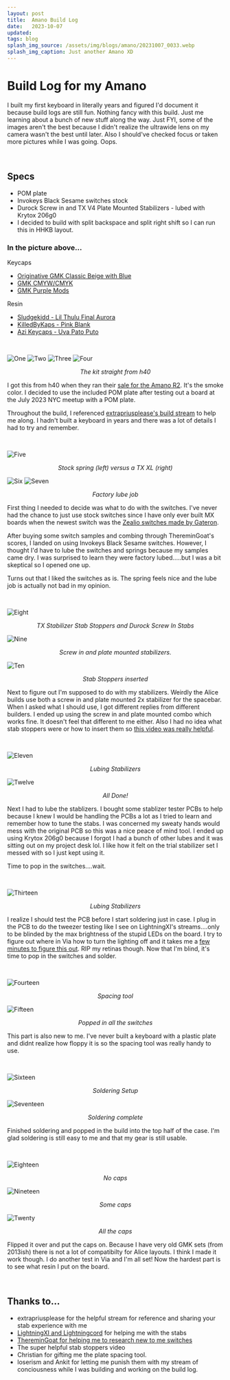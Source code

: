 ```yaml
---
layout: post
title:  Amano Build Log
date:   2023-10-07
updated: 
tags: blog
splash_img_source: /assets/img/blogs/amano/20231007_0033.webp
splash_img_caption: Just another Amano XD
---
```


# Build Log for my Amano
I built my first keyboard in literally years and figured I'd document it because build logs are still fun. Nothing fancy with this build. Just me learning about a bunch of new stuff along the way. Just FYI, some of the images aren't the best because I didn't realize the ultrawide lens on my camera wasn't the best until later. Also I should've checked focus or taken more pictures while I was going. Oops.

&nbsp;

## Specs
* POM plate
* Invokeys Black Sesame switches stock
* Durock Screw in and TX V4 Plate Mounted Stabilizers - lubed with Krytox 206g0
* I decided to build with split backspace and split right shift so I can run this in HHKB layout.

### In the picture above...

Keycaps
* [Originative GMK Classic Beige with Blue](https://web.archive.org/web/20130321064019/https://www.originativeco.com/classic-beige-blue-two-tone)
* [GMK CMYW/CMYK](https://matrixzj.github.io/docs/gmk-keycaps/CMYW-CMYK/)
* [GMK Purple Mods](https://matrixzj.github.io/docs/gmk-keycaps/Purple-Mod/)

Resin
* [Sludgekidd - Lil Thulu Final Aurora](https://sludgekidd.co/product/final-aurora-lil-thullu/)
* [KilledByKaps - Pink Blank](https://artisancollector.com/kwk-kbk/)
* [Azi Keycaps - Uva Pato Puto](https://www.instagram.com/azikeycaps/)

&nbsp;
&nbsp;

![One](/assets/img/blogs/amano/20231007_0008.webp)
![Two](/assets/img/blogs/amano/20231007_0010.webp)
![Three](/assets/img/blogs/amano/20231007_0012.webp)
![Four](/assets/img/blogs/amano/20231007_0013.webp)
<p style="text-align: center;"><i>
The kit straight from h40
</i></p>

I got this from h40 when they ran their [sale for the Amano R2](https://h40.io/products/amano-r2?variant=41644456902809). It's the smoke color. I decided to use the included POM plate after testing out a board at the July 2023 NYC meetup with a POM plate.

Throughout the build, I referenced [extrapriusplease's build stream](https://www.youtube.com/watch?v=hkKXypcJg3c) to help me along. I hadn't built a keyboard in years and there was a lot of details I had to try and remember.

&nbsp;

![Five](/assets/img/blogs/amano/20231007_0003.webp)
<p style="text-align: center;"><i>
Stock spring (left) versus a TX XL (right)
</i></p>

![Six](/assets/img/blogs/amano/20231007_0006.webp)
![Seven](/assets/img/blogs/amano/20231007_0007.webp)
<p style="text-align: center;"><i>
Factory lube job
</i></p>

First thing I needed to decide was what to do with the switches. I've never had the chance to just use stock switches since I have only ever built MX boards when the newest switch was the [Zealio switches made by Gateron](https://geekhack.org/index.php?topic=75300.0). 

After buying some switch samples and combing through ThereminGoat's scores, I landed on using Invokeys Black Sesame switches. However, I thought I'd have to lube the switches and springs because my samples came dry. I was surprised to learn they were factory lubed.....but I was a bit skeptical so I opened one up.

Turns out that I liked the switches as is. The spring feels nice and the lube job is actually not bad in my opinion.

&nbsp;

![Eight](/assets/img/blogs/amano/20231007_0015.webp)
<p style="text-align: center;"><i>
TX Stabilizer Stab Stoppers and Durock Screw In Stabs
</i></p>

![Nine](/assets/img/blogs/amano/20231007_0022.webp)
<p style="text-align: center;"><i>
Screw in and plate mounted stabilizers.
</i></p>

![Ten](/assets/img/blogs/amano/20231007_0021.webp)
<p style="text-align: center;"><i>
Stab Stoppers inserted
</i></p>

Next to figure out I'm supposed to do with my stabilizers. Weirdly the Alice builds use both a screw in and plate mounted 2x stabilizer for the spacebar. When I asked what I should use, I got different replies from different builders. I ended up using the screw in and plate mounted combo which works fine. It doesn't feel that different to me either. Also I had no idea what stab stoppers were or how to insert them so [this video was really helpful](https://www.youtube.com/watch?v=OcK_8qf-UP8).

&nbsp;

![Eleven](/assets/img/blogs/amano/20231007_0016.webp)
<p style="text-align: center;"><i>
Lubing Stabilizers
</i></p>

![Twelve](/assets/img/blogs/amano/20231007_0018.webp)
<p style="text-align: center;"><i>
All Done!
</i></p>

Next I had to lube the stablizers. I bought some stablizer tester PCBs to help because I knew I would be handling the PCBs a lot as I tried to learn and remember how to tune the stabs. I was concerned my sweaty hands would mess with the original PCB so this was a nice peace of mind tool. I ended up using Krytox 206g0 because I forgot I had a bunch of other lubes and it was sitting out on my project desk lol. I like how it felt on the trial stabilizer set I messed with so I just kept using it.

Time to pop in the switches....wait.

&nbsp;

![Thirteen](/assets/img/blogs/amano/20231007_0026.webp)
<p style="text-align: center;"><i>
Lubing Stabilizers
</i></p>

I realize I should test the PCB before I start soldering just in case. I plug in the PCB to do the tweezer testing like I see on LightningXI's streams....only to be blinded by the max brightness of the stupid LEDs on the board. I try to figure out where in Via how to turn the lighting off and it takes me a [few minutes to figure this out](https://www.reddit.com/r/MechanicalKeyboards/comments/ha6oqz/how_to_switch_off_rgb_lights/). RIP my retinas though. Now that I'm blind, it's time to pop in the switches and solder.

&nbsp;

![Fourteen](/assets/img/blogs/amano/20231007_0024.webp)
<p style="text-align: center;"><i>
Spacing tool
</i></p>

![Fifteen](/assets/img/blogs/amano/20231007_0025.webp)
<p style="text-align: center;"><i>
Popped in all the switches
</i></p>

This part is also new to me. I've never built a keyboard with a plastic plate and didnt realize how floppy it is so the spacing tool was really handy to use. 

&nbsp;

![Sixteen](/assets/img/blogs/amano/20231007_0027.webp)
<p style="text-align: center;"><i>
Soldering Setup
</i></p>

![Seventeen](/assets/img/blogs/amano/20231007_0028.webp)
<p style="text-align: center;"><i>
Soldering complete
</i></p>

Finished soldering and popped in the build into the top half of the case. I'm glad soldering is still easy to me and that my gear is still usable. 

&nbsp;

![Eighteen](/assets/img/blogs/amano/20231007_0029.webp)
<p style="text-align: center;"><i>
No caps
</i></p>

![Nineteen](/assets/img/blogs/amano/20231007_0030.webp)
<p style="text-align: center;"><i>
Some caps
</i></p>

![Twenty](/assets/img/blogs/amano/20231007_0031.webp)
<p style="text-align: center;"><i>
All the caps
</i></p>

Flipped it over and put the caps on. Because I have very old GMK sets (from 2013ish) there is not a lot of compatibilty for Alice layouts. I think I made it work though. I do another test in Via and I'm all set! Now the hardest part is to see what resin I put on the board. 


&nbsp;

## Thanks to...
* extrapriusplease for the helpful stream for reference and sharing your stab experience with me
* [LightningXI and Lightningcord]((https://discord.gg/sZFEGNgE)) for helping me with the stabs
* [ThereminGoat for helping me to research new to me switches]((https://www.theremingoat.com/blog/invokeys-black-sesame-switch-review))
* The super helpful stab stoppers video
* Christian for gifting me the plate spacing tool.
* loserism and Ankit for letting me punish them with my stream of conciousness while I was building and working on the build log.